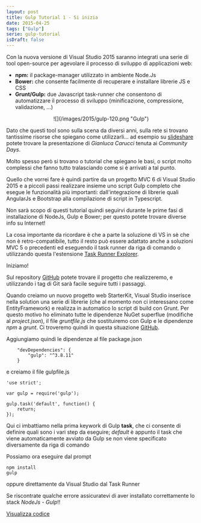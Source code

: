 ```yaml
---
layout: post
title: Gulp Tutorial 1 - Si inizia
date: 2015-04-25
tags: ["Gulp"]
serie: gulp-tutorial
isDraft: false
---
```


Con la nuova versione di Visual Studio 2015 saranno integrati una serie di tool open-source per agevolare il processo di sviluppo di applicazioni web:
* **npm:** il package-manager utilizzato in ambiente Node.Js
* **Bower:** che consente facilmente di recuperare e installare librerie JS e CSS
* **Grunt/Gulp:** due Javascript task-runner che consentono di automatizzare il processo di sviluppo (minificazione, compressione, validazione, ...)

<div style="text-align:center">![](/images/2015/gulp-120.png "Gulp")</div>
<!-- more -->

Dato che questi tool sono sulla scena da diversi anni, sulla rete si trovano tantissime risorse che spiegano come utilizzarli... ad esempio su [slideshare](http://www.slideshare.net/rucka/bower-grunt-and-npm) potete trovare la presentazione di *Gianluca Carucci* tenuta ai *Community Days*.

Molto spesso però si trovano o tutorial che spiegano le basi, o script molto complessi che fanno tutto tralasciando come si è arrivati a tal punto.

Quello che vorrei fare è quindi partire da un progetto MVC 6 di Visual Studio 2015 e a piccoli passi realizzare insieme uno script Gulp completo che esegue le funzionalità più importanti: dall'integrazione di librerie quali AngularJs e Bootstrap alla compilazione di script in Typescript.

Non sarà scopo di questi tutorial quindi seguirvi durante le prime fasi di installazione di NodeJs, Gulp e Bower; per questo potete trovare diverse info su Internet!

La cosa importante da ricordare è che a parte la soluzione di VS in sè che non è retro-compatibile, tutto il resto può essere adattato anche a soluzioni MVC 5 o precedenti ed eseguendo il task runner da riga di comando o utilizzando questa l'estensione [Task Runner Explorer](https://visualstudiogallery.msdn.microsoft.com/8e1b4368-4afb-467a-bc13-9650572db708).

Iniziamo!

Sul repository [GitHub](https://github.com/salem84/AngularTsMvcWebApp) potete trovare il progetto che realizzeremo, e utilizzando i tag di Git sarà facile seguire tutti i passaggi.

Quando creiamo un nuovo progetto web StarterKit, Visual Studio inserisce nella solution una serie di librerie (che al momento non ci interessano come EntityFramework) e realizza in automatico lo script di build con Grunt.
Per questo motivo ho eliminato tutte le dipendenze NuGet superflue (modifiche al *project.json*), il file *gruntfile.js* che sostituiremo con Gulp e le dipendenze *npm* a *grunt*.
Ci troveremo quindi in questa situazione [GitHub](https://github.com/salem84/AngularTsMvcWebApp/tree/335c9bc2ad8d6f14d6b574fc6ccd6b6f6e4aac7a).

Aggiungiamo quindi le dipendenze al file package.json 

```
	"devDependencies": {
        "gulp": "^3.8.11"
    }
```

e creiamo il file gulpfile.js

```
'use strict';

var gulp = require('gulp');

gulp.task('default', function() {
    return;
});
```

Qui ci imbattiamo nella prima keywork di Gulp **task**, che ci consente di definire quali sono i vari step da eseguire; *default* è appunto il task che viene automaticamente avviato da Gulp se non viene specificato diversamente da riga di comando

Possiamo ora eseguire dal prompt
```
npm install
gulp
```
oppure direttamente da Visual Studio dal Task Runner

Se riscontrate qualche errore assicuratevi di aver installato correttamente lo stack *NodeJs - Gulp*!!

[Visualizza codice](https://github.com/salem84/AngularTsMvcWebApp/tree/2686a459209ba5a6ae777151e0ca2d4e83ecefd6)